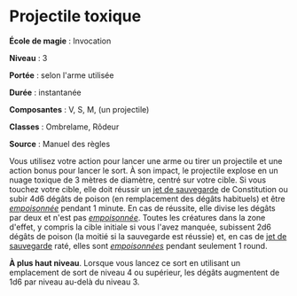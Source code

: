 # Projectile toxique

**École de magie** : Invocation

**Niveau** : 3

**Portée** : selon l'arme utilisée

**Durée** : instantanée

**Composantes** : V, S, M, (un projectile)

**Classes** : Ombrelame, Rôdeur

**Source** : Manuel des règles

Vous utilisez votre action pour lancer une arme ou tirer un projectile et une action bonus pour lancer le sort. À son impact, le projectile explose en un nuage toxique de 3 mètres de diamètre, centré sur votre cible. Si vous touchez votre cible, elle doit réussir un [jet de sauvegarde](/utiliser-les-caracteristiques/#jets-de-sauvegarde) de Constitution ou subir 4d6 dégâts de poison (en remplacement des dégâts habituels) et être [_empoisonnée_](/gerer-la-sante-du-personnage/#empoisonne) pendant 1 minute. En cas de réussite, elle divise les dégâts par deux et n'est pas [_empoisonnée_](/gerer-la-sante-du-personnage/#empoisonne). Toutes les créatures dans la zone d'effet, y compris la cible initiale si vous l'avez manquée, subissent 2d6 dégâts de poison (la moitié si la sauvegarde est réussie) et, en cas de [jet de sauvegarde](/utiliser-les-caracteristiques/#jets-de-sauvegarde) raté, elles sont [_empoisonnées_](/gerer-la-sante-du-personnage/#empoisonne) pendant seulement 1 round.

**À plus haut niveau**. Lorsque vous lancez ce sort en utilisant un emplacement de sort de niveau 4 ou supérieur, les dégâts augmentent de 1d6 par niveau au-delà du niveau 3.
